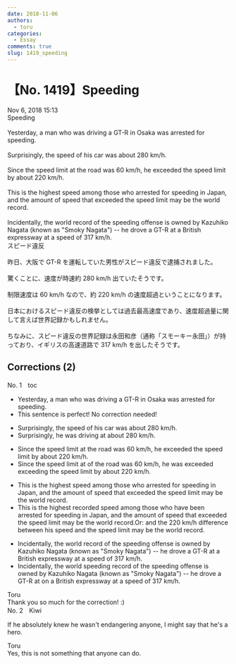 ```yaml
---
date: 2018-11-06
authors:
  - toru
categories:
  - Essay
comments: true
slug: 1419_speeding
---
```


# 【No. 1419】Speeding
<div class="date">Nov 6, 2018 15:13</div>
<div id="post"><div id="body_show_ori">
Speeding<br/><br/>Yesterday, a man who was driving a GT-R in Osaka was arrested for speeding.<br/><br/>Surprisingly, the speed of his car was about 280 km/h.<br/><br/>Since the speed limit at the road was 60 km/h, he exceeded the speed limit by about 220 km/h.<br/><br/>This is the highest speed among those who arrested for speeding in Japan, and the amount of speed that exceeded the speed limit may be the world record.<br/><br/>Incidentally, the world record of the speeding offense is owned by Kazuhiko Nagata (known as "Smoky Nagata") -- he drove a GT-R at a British expressway at a speed of 317 km/h.
</div></div>

<!-- more -->

<div id="post_ja"><div id="body_show_mo">
スピード違反<br/><br/>昨日、大阪で GT-R を運転していた男性がスピード違反で逮捕されました。<br/><br/>驚くことに、速度が時速約 280 km/h 出ていたそうです。<br/><br/>制限速度は 60 km/h なので、約 220 km/h の速度超過ということになります。<br/><br/>日本におけるスピード違反の検挙としては過去最高速度であり、速度超過量に関して言えば世界記録かもしれません。<br/><br/>ちなみに、スピード違反の世界記録は永田和彦（通称「スモーキー永田」）が持っており、イギリスの高速道路で 317 km/h を出したそうです。
</div></div>

## Corrections (2)
<div id="block"><div class="first_name"> No. 1　<span class="just_name">toc</span></div><div id="block2">
<ul class="correction_field">
<li class="incorrect">Yesterday, a man who was driving a GT-R in Osaka was arrested for speeding.</li>
<li class="corrected perfect">This sentence is perfect! No correction needed!</li>
</ul>
<ul class="correction_field">
<li class="incorrect">Surprisingly, the speed of his car was about 280 km/h.</li>
<li class="corrected correct">
Surprisingly, he was driving at about 280 km/h.
</li>
</ul>
<ul class="correction_field">
<li class="incorrect">Since the speed limit at the road was 60 km/h, he exceeded the speed limit by about 220 km/h.</li>
<li class="corrected correct">
Since the speed limit <span class="sline">at </span> <span class="f_blue">of</span> the road was 60 km/h, he <span class="f_blue">was</span> <span class="sline">exceeded</span> <span class="f_blue">exceeding</span> the speed limit by about 220 km/h.
</li>
</ul>
<ul class="correction_field">
<li class="incorrect">This is the highest speed among those who arrested for speeding in Japan, and the amount of speed that exceeded the speed limit may be the world record.</li>
<li class="corrected correct">
This is the highest <span class="f_blue">recorded </span>speed among those who <span class="f_blue">have been </span>arrested for speeding in Japan, <span class="f_red">and the amount of speed that exceeded the speed limit may be the world record.</span><span class="f_blue">Or: and the 220 km/h difference between his speed and the speed limit may be the world record. </span>
</li>
</ul>
<ul class="correction_field">
<li class="incorrect">Incidentally, the world record of the speeding offense is owned by Kazuhiko Nagata (known as "Smoky Nagata") -- he drove a GT-R at a British expressway at a speed of 317 km/h.</li>
<li class="corrected correct">
Incidentally, the world <span class="f_blue">speeding</span> record o<span class="sline">f the speeding offens</span>e is owned by Kazuhiko Nagata (known as "Smoky Nagata") -- he drove a GT-R <span class="sline">at</span> <span class="f_blue">on</span> a British expressway at a speed of 317 km/h.
</li>
</ul>
</div><div class="name"><span class="just_name">Toru</span><br>
Thank you so much for the correction! :)
</div>
</div>
<div id="block"><div class="first_name"> No. 2　<span class="just_name">Kiwi</span></div><div id="block2">
<p class="comment_small">
 If he absolutely knew he wasn't endangering anyone, I might say that he's a hero.
</p>

</div><div class="name"><span class="just_name">Toru</span><br>
Yes, this is not something that anyone can do.
</div>
</div>
